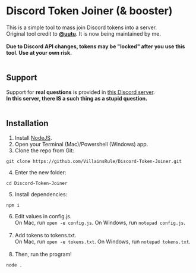 # Discord Token Joiner (& booster)
This is a simple tool to mass join Discord tokens into a server.<br>Original tool credit to **[@uutu](https://github.com/TahaGorme)**. It is now being maintained by me.<br><br>
**Due to Discord API changes, tokens may be "locked" after you use this tool. Use at your own risk.**<br>
<br>
## Support
Support for **real questions** is provided in [this Discord server](https://discord.gg/AwzRJcN6By).<br>
**In this server, there IS a such thing as a stupid question.**<br><br>

## Installation
1. Install [NodeJS](https://nodejs.org/en/download/current).
2. Open your Terminal (Mac)/Powershell (Windows) app.
3. Clone the repo from Git:
```
git clone https://github.com/VillainsRule/Discord-Token-Joiner.git
```
4. Enter the new folder:
```
cd Discord-Token-Joiner
```
5. Install dependencies:
```
npm i
```
6. Edit values in config.js.<br>On Mac, run `open -e config.js`. On Windows, run `notepad config.js`.<br><br>
7. Add tokens to tokens.txt.<br>On Mac, run `open -e tokens.txt`. On Windows, run `notepad tokens.txt`.<br><br>
8. Then, run the program!
```
node .
```
